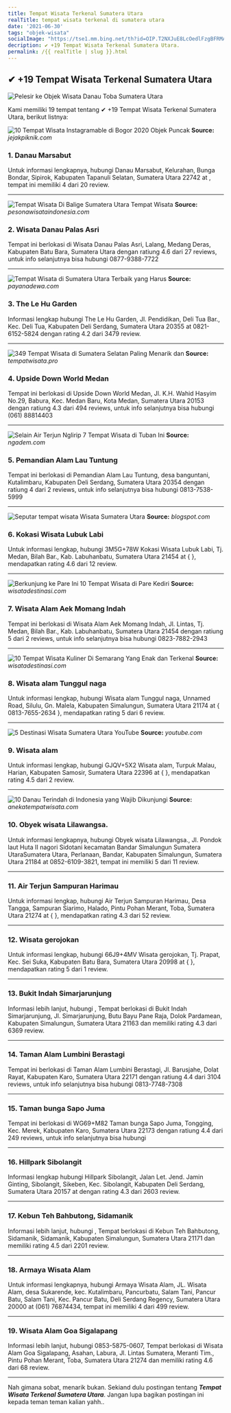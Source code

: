```yaml
---
title: Tempat Wisata Terkenal Sumatera Utara
realTitle: tempat wisata terkenal di sumatera utara
date: '2021-06-30'
tags: "objek-wisata"
socialImage: "https://tse1.mm.bing.net/th?id=OIP.T2NXJuE8LcOedlFzgBFRMAHaFj&amp;pid=15.1"
decription: ✔ +19 Tempat Wisata Terkenal Sumatera Utara.
permalink: /{{ realTitle | slug }}.html
---
```


## ✔ +19 Tempat Wisata Terkenal Sumatera Utara

![Pelesir ke Objek Wisata Danau Toba Sumatera Utara ](https://3.bp.blogspot.com/-KR1LppYhSDc/UG7qHBtSAsI/AAAAAAAAAtQ/-3Xj5l3GEL4/s1600/Objek+Wisata+Danau+Toba+pulau+Samosir.jpg)



Kami memiliki 19 tempat tentang ✔ +19 Tempat Wisata Terkenal Sumatera Utara, berikut listnya:



![10 Tempat Wisata Instagramable di Bogor 2020 Objek Puncak ](https://tse4.mm.bing.net/th?id=OIP.OjB-m71ieJnMbKT-2SAtpQHaEd&amp;pid=15.1)
**Source:** _jejakpiknik.com_


### 1. Danau Marsabut



Untuk informasi lengkapnya, hubungi Danau Marsabut, Kelurahan, Bunga Bondar, Sipirok, Kabupaten Tapanuli Selatan, Sumatera Utara 22742 at , tempat ini memiliki 4 dari 20 review.

---


![Tempat Wisata Di Balige Sumatera Utara  Tempat Wisata ](https://tse1.mm.bing.net/th?id=OIP.8qEu07uPDbu0tDEVtmLxmAHaEP&amp;pid=15.1)
**Source:** _pesonawisataindonesia.com_


### 2. Wisata Danau Palas Asri



Tempat ini berlokasi di Wisata Danau Palas Asri, Lalang, Medang Deras, Kabupaten Batu Bara, Sumatera Utara dengan ratiung 4.6 dari 27 reviews, untuk info selanjutnya bisa hubungi 0877-9388-7722

---


![Tempat Wisata di Sumatera Utara Terbaik yang Harus ](https://tse3.mm.bing.net/th?id=OIP.hXuOt2se7go9KPe-EHEVlgHaEK&amp;pid=15.1)
**Source:** _payanadewa.com_


### 3. The Le Hu Garden



Informasi lengkap hubungi The Le Hu Garden, Jl. Pendidikan, Deli Tua Bar., Kec. Deli Tua, Kabupaten Deli Serdang, Sumatera Utara 20355 at 0821-6152-5824 dengan rating 4.2 dari 3479 review.

---


![349 Tempat Wisata di Sumatera Selatan Paling Menarik dan ](https://tse3.mm.bing.net/th?id=OIP.eeGxcfOfuAWF_T_6KeGGPwHaE8&amp;pid=15.1)
**Source:** _tempatwisata.pro_


### 4. Upside Down World Medan



Tempat ini berlokasi di Upside Down World Medan, Jl. K.H. Wahid Hasyim No.29, Babura, Kec. Medan Baru, Kota Medan, Sumatera Utara 20153 dengan ratiung 4.3 dari 494 reviews, untuk info selanjutnya bisa hubungi (061) 88814403

---


![Selain Air Terjun Nglirip 7 Tempat Wisata di Tuban Ini ](https://tse4.mm.bing.net/th?id=OIP.2wviSQh3MoQsiErnb8277QHaDt&amp;pid=15.1)
**Source:** _ngadem.com_


### 5. Pemandian Alam Lau Tuntung



Tempat ini berlokasi di Pemandian Alam Lau Tuntung, desa banguntani, Kutalimbaru, Kabupaten Deli Serdang, Sumatera Utara 20354 dengan ratiung 4 dari 2 reviews, untuk info selanjutnya bisa hubungi 0813-7538-5999

---


![Seputar tempat wisata Wisata Sumatera Utara](https://tse1.mm.bing.net/th?id=OIP.y7quSmosQ74K5VAZ_mR5zQAAAA&amp;pid=15.1)
**Source:** _blogspot.com_


### 6. Kokasi Wisata Lubuk Labi



Untuk informasi lengkap, hubungi 3M5G+78W Kokasi Wisata Lubuk Labi, Tj. Medan, Bilah Bar., Kab. Labuhanbatu, Sumatera Utara 21454 at {  }, mendapatkan rating 4.6 dari 12 review.

---


![Berkunjung ke Pare Ini 10 Tempat Wisata di Pare Kediri ](https://tse1.mm.bing.net/th?id=OIP.hu4eTalw8mpBDPS-bEmcFwHaEO&amp;pid=15.1)
**Source:** _wisatadestinasi.com_


### 7. Wisata Alam Aek Momang Indah



Tempat ini berlokasi di Wisata Alam Aek Momang Indah, Jl. Lintas, Tj. Medan, Bilah Bar., Kab. Labuhanbatu, Sumatera Utara 21454 dengan ratiung 5 dari 2 reviews, untuk info selanjutnya bisa hubungi 0823-7882-2943

---


![10 Tempat Wisata Kuliner Di Semarang Yang Enak dan Terkenal](https://tse3.mm.bing.net/th?id=OIP.Qj6QxIbReE5BRIyEYseT8AHaEO&amp;pid=15.1)
**Source:** _wisatadestinasi.com_


### 8. Wisata alam Tunggul naga



Untuk informasi lengkap, hubungi Wisata alam Tunggul naga, Unnamed Road, Silulu, Gn. Malela, Kabupaten Simalungun, Sumatera Utara 21174 at { 0813-7655-2634 }, mendapatkan rating 5 dari 6 review.

---


![5 Destinasi Wisata Sumatera Utara  YouTube](https://tse1.mm.bing.net/th?id=OIP.zHGpAI7CXGfQWXFxcTBbJwHaEK&amp;pid=15.1)
**Source:** _youtube.com_


### 9. Wisata alam



Untuk informasi lengkap, hubungi GJQV+5X2 Wisata alam, Turpuk Malau, Harian, Kabupaten Samosir, Sumatera Utara 22396 at {  }, mendapatkan rating 4.5 dari 2 review.

---


![10 Danau Terindah di Indonesia yang Wajib Dikunjungi](https://tse1.mm.bing.net/th?id=OIP.YY_6Kfc-d-l-fA12d5Xi8QHaFj&amp;pid=15.1)
**Source:** _anekatempatwisata.com_


### 10. Obyek wisata Lilawangsa.



Untuk informasi lengkapnya, hubungi Obyek wisata Lilawangsa., Jl. Pondok laut Huta II nagori Sidotani kecamatan Bandar Simalungun Sumatera UtaraSumatera Utara, Perlanaan, Bandar, Kabupaten Simalungun, Sumatera Utara 21184 at 0852-6109-3821, tempat ini memiliki 5 dari 11 review.

---


### 11. Air Terjun Sampuran Harimau



Untuk informasi lengkap, hubungi Air Terjun Sampuran Harimau, Desa Tangga, Sampuran Siarimo, Halado, Pintu Pohan Merant, Toba, Sumatera Utara 21274 at {  }, mendapatkan rating 4.3 dari 52 review.

---


### 12. Wisata gerojokan



Untuk informasi lengkap, hubungi 66J9+4MV Wisata gerojokan, Tj. Prapat, Kec. Sei Suka, Kabupaten Batu Bara, Sumatera Utara 20998 at {  }, mendapatkan rating 5 dari 1 review.

---


### 13. Bukit Indah Simarjarunjung



Informasi lebih lanjut, hubungi , Tempat berlokasi di Bukit Indah Simarjarunjung, Jl. Simarjarunjung, Butu Bayu Pane Raja, Dolok Pardamean, Kabupaten Simalungun, Sumatera Utara 21163 dan memiliki rating 4.3 dari 6369 review.

---


### 14. Taman Alam Lumbini Berastagi



Tempat ini berlokasi di Taman Alam Lumbini Berastagi, Jl. Barusjahe, Dolat Rayat, Kabupaten Karo, Sumatera Utara 22171 dengan ratiung 4.4 dari 3104 reviews, untuk info selanjutnya bisa hubungi 0813-7748-7308

---


### 15. Taman bunga Sapo Juma



Tempat ini berlokasi di WG69+M82 Taman bunga Sapo Juma, Tongging, Kec. Merek, Kabupaten Karo, Sumatera Utara 22173 dengan ratiung 4.4 dari 249 reviews, untuk info selanjutnya bisa hubungi 

---


### 16. Hillpark Sibolangit



Informasi lengkap hubungi Hillpark Sibolangit, Jalan Let. Jend. Jamin Ginting, Sibolangit, Sikeben, Kec. Sibolangit, Kabupaten Deli Serdang, Sumatera Utara 20157 at  dengan rating 4.3 dari 2603 review.

---


### 17. Kebun Teh Bahbutong, Sidamanik



Informasi lebih lanjut, hubungi , Tempat berlokasi di Kebun Teh Bahbutong, Sidamanik, Sidamanik, Kabupaten Simalungun, Sumatera Utara 21171 dan memiliki rating 4.5 dari 2201 review.

---


### 18. Armaya Wisata Alam



Untuk informasi lengkapnya, hubungi Armaya Wisata Alam, JL. Wisata Alam, desa Sukarende, kec. Kutalimbaru, Pancurbatu, Salam Tani, Pancur Batu, Salam Tani, Kec. Pancur Batu, Deli Serdang Regency, Sumatera Utara 20000 at (061) 76874434, tempat ini memiliki 4 dari 499 review.

---


### 19. Wisata Alam Goa Sigalapang



Informasi lebih lanjut, hubungi 0853-5875-0607, Tempat berlokasi di Wisata Alam Goa Sigalapang, Asahan, Labura, Jl. Lintas Sumatera, Meranti Tim., Pintu Pohan Merant, Toba, Sumatera Utara 21274 dan memiliki rating 4.6 dari 68 review.

---









Nah gimana sobat, menarik bukan. Sekiand dulu postingan tentang ***Tempat Wisata Terkenal Sumatera Utara***. Jangan lupa bagikan postingan ini kepada teman teman kalian yahh..
